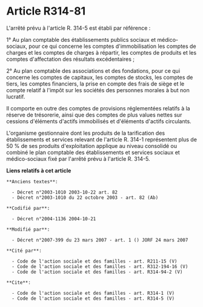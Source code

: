 # Article R314-81

L'arrêté prévu à l'article R. 314-5 est établi par référence : 

1° Au plan comptable des établissements publics sociaux et médico-sociaux, pour ce qui concerne les comptes d'immobilisation
les comptes de charges et les comptes de charges à répartir, les comptes de produits et les comptes d'affectation des
résultats excédentaires ; 

2° Au plan comptable des associations et des fondations, pour ce qui concerne les comptes de capitaux, les comptes de stocks,
les comptes de tiers, les comptes financiers, la prise en compte des frais de siège et le compte relatif à l'impôt sur les
sociétés des personnes morales à but non lucratif. 

Il comporte en outre des comptes de provisions réglementées relatifs à la réserve de trésorerie, ainsi que des comptes de
plus values nettes sur cessions d'éléments d'actifs immobilisés et d'éléments d'actifs circulants. 

L'organisme gestionnaire dont les produits de la tarification des établissements et services relevant de l'article R. 314-1
représentent plus de 50 % de ses produits d'exploitation applique au niveau consolidé ou combiné le plan comptable des
établissements et services sociaux et médico-sociaux fixé par l'arrêté prévu à l'article R. 314-5.

**Liens relatifs à cet article**

	**Anciens textes**:

	  - Décret n°2003-1010 2003-10-22 art. 82
	  - Décret n°2003-1010 du 22 octobre 2003 - art. 82 (Ab)

	**Codifié par**:

	  - Décret n°2004-1136 2004-10-21

	**Modifié par**:

	  - Décret n°2007-399 du 23 mars 2007 - art. 1 () JORF 24 mars 2007

	**Cité par**:

	  - Code de l'action sociale et des familles - art. R211-15 (V)
	  - Code de l'action sociale et des familles - art. R312-194-16 (V)
	  - Code de l'action sociale et des familles - art. R314-94-2 (V)

	**Cite**:

	  - Code de l'action sociale et des familles - art. R314-1 (V)
	  - Code de l'action sociale et des familles - art. R314-5 (V)
